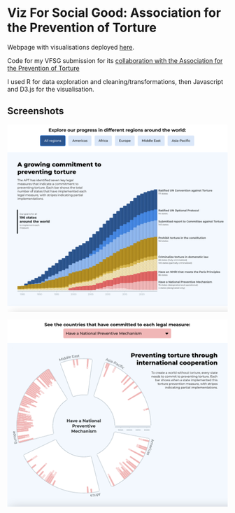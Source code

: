 # Viz For Social Good: Association for the Prevention of Torture

Webpage with visualisations deployed [here](https://www.gmschroeder.com/vfsg-apt/).

Code for my VFSG submission for its [collaboration with the Association for the Prevention of Torture](https://www.vizforsocialgood.com/join-a-project/2024/7/26/apt)

I used R for data exploration and cleaning/transformations, then Javascript and D3.js for the visualisation.

## Screenshots

![](screenshots/vfsg-apt-1.png)

![](screenshots/vfsg-apt-2.png)
